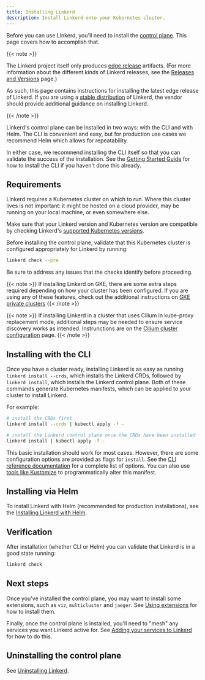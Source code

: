 ```yaml
---
title: Installing Linkerd
description: Install Linkerd onto your Kubernetes cluster.
---
```


Before you can use Linkerd, you'll need to install the
[control plane](../reference/architecture/#control-plane). This page covers how
to accomplish that.

{{< note >}}

The Linkerd project itself only produces [edge release](/releases/) artifacts.
(For more information about the different kinds of Linkerd releases, see the
[Releases and Versions](/releases/) page.)

As such, this page contains instructions for installing the latest edge release
of Linkerd. If you are using a [stable distribution](/releases/#recent-versions)
of Linkerd, the vendor should provide additional guidance on installing Linkerd.

{{< /note >}}

Linkerd's control plane can be installed in two ways: with the CLI and with
Helm. The CLI is convenient and easy, but for production use cases we recommend
Helm which allows for repeatability.

In either case, we recommend installing the CLI itself so that you can validate
the success of the installation. See the
[Getting Started Guide](../getting-started/) for how to install the CLI if you
haven't done this already.

## Requirements

Linkerd requires a Kubernetes cluster on which to run. Where this cluster lives
is not important: it might be hosted on a cloud provider, may be running on your
local machine, or even somewhere else.

Make sure that your Linkerd version and Kubernetes version are compatible by
checking Linkerd's [supported Kubernetes versions](../reference/k8s-versions/).

Before installing the control plane, validate that this Kubernetes cluster is
configured appropriately for Linkerd by running:

```bash
linkerd check --pre
```

Be sure to address any issues that the checks identify before proceeding.

{{< note >}} If installing Linkerd on GKE, there are some extra steps required
depending on how your cluster has been configured. If you are using any of these
features, check out the additional instructions on
[GKE private clusters](../reference/cluster-configuration/#private-clusters)
{{< /note >}}

{{< note >}} If installing Linkerd in a cluster that uses Cilium in kube-proxy
replacement mode, additional steps may be needed to ensure service discovery
works as intended. Instrunctions are on the
[Cilium cluster configuration](../reference/cluster-configuration/#cilium) page.
{{< /note >}}

## Installing with the CLI

Once you have a cluster ready, installing Linkerd is as easy as running
`linkerd install --crds`, which installs the Linkerd CRDs, followed by
`linkerd install`, which installs the Linkerd control plane. Both of these
commands generate Kubernetes manifests, which can be applied to your cluster to
install Linkerd.

For example:

```bash
# install the CRDs first
linkerd install --crds | kubectl apply -f -

# install the Linkerd control plane once the CRDs have been installed
linkerd install | kubectl apply -f -
```

This basic installation should work for most cases. However, there are some
configuration options are provided as flags for `install`. See the
[CLI reference documentation](../reference/cli/install/) for a complete list of
options. You can also use [tools like Kustomize](customize-install/) to
programmatically alter this manifest.

## Installing via Helm

To install Linkerd with Helm (recommended for production installations), see the
[Installing Linkerd with Helm](install-helm/).

## Verification

After installation (whether CLI or Helm) you can validate that Linkerd is in a
good state running:

```bash
linkerd check
```

## Next steps

Once you've installed the control plane, you may want to install some
extensions, such as `viz`, `multicluster` and `jaeger`. See
[Using extensions](extensions/) for how to install them.

Finally, once the control plane is installed, you'll need to "mesh" any services
you want Linkerd active for. See
[Adding your services to Linkerd](adding-your-service/) for how to do this.

## Uninstalling the control plane

See [Uninstalling Linkerd](uninstall/).

